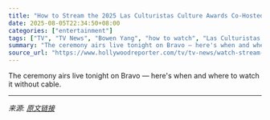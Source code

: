 ```yaml
---
title: "How to Stream the 2025 Las Culturistas Culture Awards Co-Hosted by Bowen Yang and Matt Rogers Online"
date: 2025-08-05T22:34:50+08:00
categories: ["entertainment"]
tags: ["TV", "TV News", "Bowen Yang", "how to watch", "Las Culturistas Culture Awards", "Matt Rogers"]
summary: "The ceremony airs live tonight on Bravo — here's when and where to watch it without cable."
source_url: "https://www.hollywoodreporter.com/tv/tv-news/watch-stream-2025-las-culturistas-culture-awards-online-free-1236338019/"
---
```


The ceremony airs live tonight on Bravo — here's when and where to watch it without cable.

---

*来源: [原文链接](https://www.hollywoodreporter.com/tv/tv-news/watch-stream-2025-las-culturistas-culture-awards-online-free-1236338019/)*
